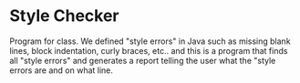 # Style Checker
Program for class. We defined "style errors" in Java such as missing blank lines, block indentation, curly braces, etc.. 
and this is a program that finds all "style errors" and generates a report telling the user what the "style errors are 
and on what line.
